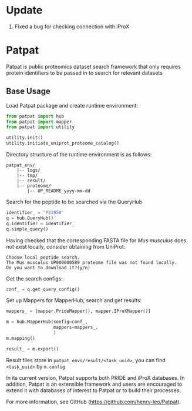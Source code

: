 # Update

1. Fixed a bug for checking connection with iProX


# Patpat

Patpat is public proteomics dataset search framework that
only requires protein identifiers to be passed in to search for relevant datasets

## Base Usage

Load Patpat package and create runtime environment:

```Python
from patpat import hub
from patpat import mapper
from patpat import utility

utility.init()
utility.initiate_uniprot_proteome_catalog()
```
Directory structure of the runtime environment is as follows:
```
patpat_env/
    |-- logs/
    |-- tmp/
    |-- result/
    |-- proteome/
        |-- UP_README_yyyy-mm-dd
```
Search for the peptide to be searched via the QueryHub

```python
identifier_ = 'P23950'
q = hub.QueryHub()
q.identifier = identifier_
q.simple_query()
```
Having checked that the corresponding FASTA file for *Mus musculus* does not exist locally, consider obtaining from UniProt:
```
Choose local peptide search.
The Mus musculus UP000000589 proteome file was not found locally.
Do you want to download it?(y/n)
```
Get the search configs:
```python
conf_ = q.get_query_config()
```
Set up Mappers for MapperHub, search and get results:
```python
mappers_ = [mapper.PrideMapper(), mapper.IProXMapper()]

m = hub.MapperHub(config=conf_,
                  mappers=mappers_,
                  )
m.mapping()

result_ = m.export()
```
Result files store in ```patpat_envs/result/<task_uuid>```, you can find ```<task_uuid>``` by ```m.config```

In its current version, Patpat supports both PRIDE and iProX databases. In addition, 
Patpat is an extensible framework and users are encouraged to extend it with databases of interest to Patpat or
to build their processes. 


For more information, see GitHub (https://github.com/henry-leo/Patpat). 





